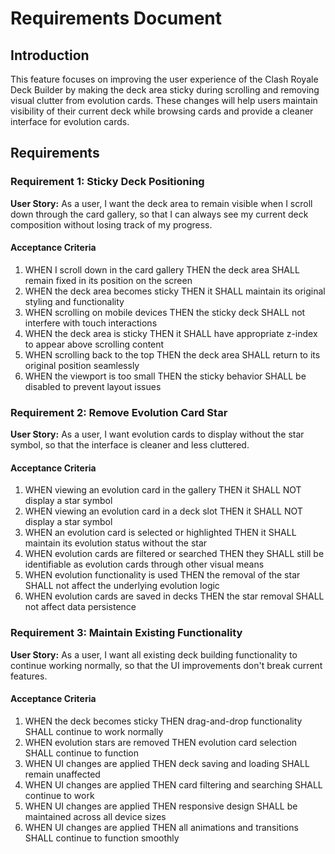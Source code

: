 # Requirements Document

## Introduction

This feature focuses on improving the user experience of the Clash Royale Deck Builder by making the deck area sticky during scrolling and removing visual clutter from evolution cards. These changes will help users maintain visibility of their current deck while browsing cards and provide a cleaner interface for evolution cards.

## Requirements

### Requirement 1: Sticky Deck Positioning

**User Story:** As a user, I want the deck area to remain visible when I scroll down through the card gallery, so that I can always see my current deck composition without losing track of my progress.

#### Acceptance Criteria

1. WHEN I scroll down in the card gallery THEN the deck area SHALL remain fixed in its position on the screen
2. WHEN the deck area becomes sticky THEN it SHALL maintain its original styling and functionality
3. WHEN scrolling on mobile devices THEN the sticky deck SHALL not interfere with touch interactions
4. WHEN the deck area is sticky THEN it SHALL have appropriate z-index to appear above scrolling content
5. WHEN scrolling back to the top THEN the deck area SHALL return to its original position seamlessly
6. WHEN the viewport is too small THEN the sticky behavior SHALL be disabled to prevent layout issues

### Requirement 2: Remove Evolution Card Star

**User Story:** As a user, I want evolution cards to display without the star symbol, so that the interface is cleaner and less cluttered.

#### Acceptance Criteria

1. WHEN viewing an evolution card in the gallery THEN it SHALL NOT display a star symbol
2. WHEN viewing an evolution card in a deck slot THEN it SHALL NOT display a star symbol
3. WHEN an evolution card is selected or highlighted THEN it SHALL maintain its evolution status without the star
4. WHEN evolution cards are filtered or searched THEN they SHALL still be identifiable as evolution cards through other visual means
5. WHEN evolution functionality is used THEN the removal of the star SHALL not affect the underlying evolution logic
6. WHEN evolution cards are saved in decks THEN the star removal SHALL not affect data persistence

### Requirement 3: Maintain Existing Functionality

**User Story:** As a user, I want all existing deck building functionality to continue working normally, so that the UI improvements don't break current features.

#### Acceptance Criteria

1. WHEN the deck becomes sticky THEN drag-and-drop functionality SHALL continue to work normally
2. WHEN evolution stars are removed THEN evolution card selection SHALL continue to function
3. WHEN UI changes are applied THEN deck saving and loading SHALL remain unaffected
4. WHEN UI changes are applied THEN card filtering and searching SHALL continue to work
5. WHEN UI changes are applied THEN responsive design SHALL be maintained across all device sizes
6. WHEN UI changes are applied THEN all animations and transitions SHALL continue to function smoothly